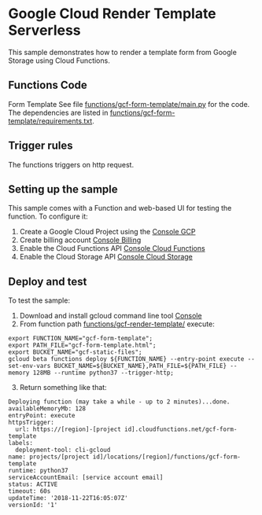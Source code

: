 # Google Cloud Render Template Serverless

This sample demonstrates how to render a template form from Google Storage using Cloud Functions.


## Functions Code  

Form Template
See file [functions/gcf-form-template/main.py](functions/gcf-form-template/main.py) for the code.
The dependencies are listed in [functions/gcf-form-template/requirements.txt](functions/gcf-upload-file/requirements.txt).

## Trigger rules

The functions triggers on http request.

## Setting up the sample

This sample comes with a Function and web-based UI for testing the function. To configure it:

 1. Create a Google Cloud Project using the [Console GCP](https://console.cloud.google.com)
 1. Create billing account [Console Billing](https://console.cloud.google.com/billing/)
 1. Enable the Cloud Functions API [Console Cloud Functions](https://console.cloud.google.com/functions/)
 1. Enable the Cloud Storage API [Console Cloud Storage](https://console.cloud.google.com/storage/)


## Deploy and test

To test the sample:
 1. Download and install gcloud command line tool [Console](https://cloud.google.com/sdk/install)
 2. From function path [functions/gcf-render-template/](functions/gcf-render-template/) execute:
 ```
 export FUNCTION_NAME="gcf-form-template";
 export PATH_FILE="gcf-form-template.html";
 export BUCKET_NAME="gcf-static-files";
 gcloud beta functions deploy ${FUNCTION_NAME} --entry-point execute --set-env-vars BUCKET_NAME=${BUCKET_NAME},PATH_FILE=${PATH_FILE} --memory 128MB --runtime python37 --trigger-http;
 ```
 3. Return something like that:
```
Deploying function (may take a while - up to 2 minutes)...done.                                                                                                                                            
availableMemoryMb: 128
entryPoint: execute
httpsTrigger:
  url: https://[region]-[project id].cloudfunctions.net/gcf-form-template
labels:
  deployment-tool: cli-gcloud
name: projects/[project id]/locations/[region]/functions/gcf-form-template
runtime: python37
serviceAccountEmail: [service account email]
status: ACTIVE
timeout: 60s
updateTime: '2018-11-22T16:05:07Z'
versionId: '1'
```
